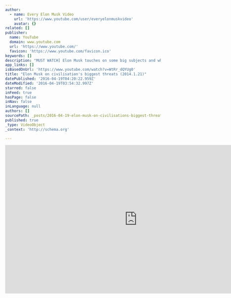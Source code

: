 ```yaml
---
author:
  - name: Every Elon Musk Video
    url: 'https://www.youtube.com/user/everyelonmuskvideo'
    avatar: {}
related: []
publisher:
  name: YouTube
  domain: www.youtube.com
  url: 'https://www.youtube.com/'
  favicon: 'https://www.youtube.com/favicon.ico'
keywords: []
description: "MUST WATCH] Elon Musk touches on some big subjects and what he views are civilisation's biggest threats in this short and very interesting interview. Overview: 00:00. Intro 03:07. Innovations of the future & high-speed transport 05:25. Becoming multi-planetary 07:38. Evolution of communication 08:50. Low birth rates is alarming 12:10. AI..."
app_links: []
isBasedOnUrl: 'https://www.youtube.com/watch?v=WtRr_dQYUg0'
title: "Elon Musk on civilisation's biggest threats (2014.1.21)"
datePublished: '2016-04-19T04:20:22.959Z'
dateModified: '2016-04-19T03:54:32.997Z'
starred: false
inFeed: true
hasPage: false
inNav: false
inLanguage: null
authors: []
sourcePath: _posts/2016-04-19-elon-musk-on-civilisations-biggest-threats-2014121.md
published: true
_type: VideoObject
_context: 'http://schema.org'

---
```

<iframe src="https://cdn.embedly.com/widgets/media.html?src=https%3A%2F%2Fwww.youtube.com%2Fembed%2FWtRr_dQYUg0%3Ffeature%3Doembed&amp;url=https%3A%2F%2Fwww.youtube.com%2Fwatch%3Fv%3DWtRr_dQYUg0&amp;image=https%3A%2F%2Fi.ytimg.com%2Fvi%2FWtRr_dQYUg0%2Fhqdefault.jpg&amp;key=b7d04c9b404c499eba89ee7072e1c4f7&amp;type=text%2Fhtml&amp;schema=youtube" width="854" height="480" scrolling="no" frameborder="0" allowfullscreen="" style=""></iframe>